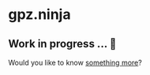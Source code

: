 # gpz.ninja

## Work in progress ... 🚧

Would you like to know [something more](https://forms.gle/9dyiw7yEtLeRJUeN7)?
